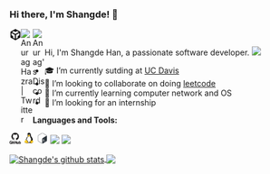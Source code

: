 ### Hi there, I'm Shangde! 👋

<a href="https://codesandbox.io/u/anuraghazra">
  <img align="left" alt="Anurag Hazra | CodeSandbox" width="20px" src="https://raw.githubusercontent.com/anuraghazra/anuraghazra/master/assets/codesandbox.svg" />
</a>
<a href="https://twitter.com/anuraghazru">
  <img align="left" alt="Anurag Hazra | Twitter" width="21px" src="https://raw.githubusercontent.com/anuraghazra/anuraghazra/master/assets/twitter.svg" />
</a>
<a href="https://discord.gg/VK4k3Br">
  <img align="left" alt="Anurag's Discord" width="21px" src="https://raw.githubusercontent.com/anuraghazra/anuraghazra/master/assets/discord-round.svg" />
</a>

<br />


Hi, I'm Shangde Han, a passionate software developer.  <code><img height="30" src="https://camo.githubusercontent.com/639dca5783c647cec348f26192fee9b530b169acbff4433afc6ed6f032eaca6f/687474703a2f2f736169666b686963686939362e6769746875622e696f2f70726f6a656374732f64657369676e732f616e696d617469636f6e2d7265636f6c6f722f726f636b65742f6f726967696e616c2e676966"></code>

- 🎓 I’m currently sutding at [UC Davis](https://www.ucdavis.edu/)
- 👯 I’m looking to collaborate on doing [leetcode](https://leetcode.com/problemset/algorithms/)
- 🌱 I’m currently learning computer network and OS
- 🚀 I’m looking for an internship   
   
**Languages and Tools:**  

<code><img height="20" src="https://github.com/devicons/devicon/blob/master/icons/github/github-original-wordmark.svg"></code>
<code><img height="20" src="https://github.com/devicons/devicon/blob/master/icons/linux/linux-original.svg"></code>
<code><img height="20" src="https://github.com/devicons/devicon/blob/master/icons/bash/bash-plain.svg"></code>
<code><img height="20" src="https://github.com/halak/unity-editor-icons/blob/master/icons/small/BuildSettings.SelectedIcon.png"></code>
<code><img height="20" src="https://raw.githubusercontent.com/abranhe/programming-languages-logos/master/src/programming-languages.gif"></code>
<i class="programming lang-javascript"></i>

<a href="https://github.com/ShangdeHan/github-readme-stats">   
  <img align="center" src="https://github-readme-stats.vercel.app/api?username=ShangdeHan&show_icons=true&include_all_commits=true&hide=contribs,prs&theme=solarized-light" alt="Shangde's github stats"/>
</a>
<a href="https://github.com/ShangdeHan/github-readme-stats">   
  <img align="center" src="https://github-readme-stats.anuraghazra1.vercel.app/api/top-langs/?username=ShangdeHan&layout=compact&theme=solarized-light" />
</a>
